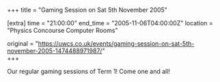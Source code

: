 +++
title = "Gaming Session on Sat 5th November 2005"

[extra]
time = "21:00:00"
end_time = "2005-11-06T04:00:00Z"
location = "Physics Concourse Computer Rooms"

original = "https://uwcs.co.uk/events/gaming-session-on-sat-5th-november-2005-1474488971987/"    
+++

Our regular gaming sessions of Term 1\! Come one and all\!

